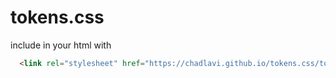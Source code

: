 # tokens.css

include in your html with 

```html
  <link rel="stylesheet" href="https://chadlavi.github.io/tokens.css/tokens.css" />
```